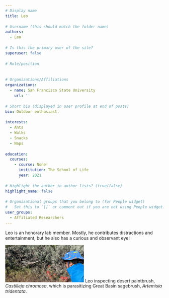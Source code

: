 ```yaml
---
# Display name
title: Leo

# Username (this should match the folder name)
authors:
  - Leo

# Is this the primary user of the site?
superuser: false

# Role/position


# Organizations/Affiliations
organizations:
  - name: San Francisco State University
    url: ''

# Short bio (displayed in user profile at end of posts)
bio: Outdoor enthusiast. 

interests:
  - Ants
  - Walks
  - Snacks
  - Naps
  
education:
  courses:
    - course: None!
      institution: The School of Life
      year: 2021
      
# Highlight the author in author lists? (true/false)
highlight_name: false

# Organizational groups that you belong to (for People widget)
#   Set this to `[]` or comment out if you are not using People widget.
user_groups:
  - Affiliated Researchers
---
```


Leo is an honorary lab member. 
Mostly, he contributes distractions and entertainment, but he also has a curious and observant eye!

<img src="Leo_Castilleja.jpg" alt="Leo inspecting desert paintbrush, <i>Castilleja chromosa</i>, which is parasitizing Great Basin sagebrush, <i>Artemisia tridentata</i>" width="250"/>
<tiny>Leo inspecting desert paintbrush, <i>Castilleja chromosa</i>, which is parasitizing Great Basin sagebrush, <i>Artemisia tridentata</i>.</tiny>
